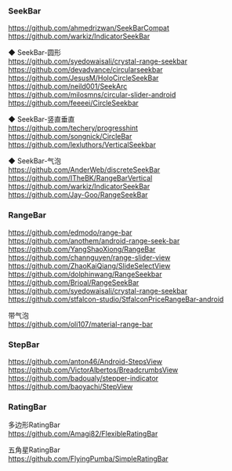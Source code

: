 ### SeekBar

https://github.com/ahmedrizwan/SeekBarCompat  
https://github.com/warkiz/IndicatorSeekBar  

◆ SeekBar-圆形  
https://github.com/syedowaisali/crystal-range-seekbar  
https://github.com/devadvance/circularseekbar  
https://github.com/JesusM/HoloCircleSeekBar  
https://github.com/neild001/SeekArc  
https://github.com/milosmns/circular-slider-android  
https://github.com/feeeei/CircleSeekbar  


◆ SeekBar-竖直垂直  
https://github.com/techery/progresshint  
https://github.com/songnick/CircleBar    
https://github.com/lexluthors/VerticalSeekbar  


◆ SeekBar-气泡  
https://github.com/AnderWeb/discreteSeekBar  
https://github.com/ITheBK/RangeBarVertical  
https://github.com/warkiz/IndicatorSeekBar  
https://github.com/Jay-Goo/RangeSeekBar  


### RangeBar
https://github.com/edmodo/range-bar  
https://github.com/anothem/android-range-seek-bar  
https://github.com/YangShaoXiong/RangeBar  
https://github.com/channguyen/range-slider-view  
https://github.com/ZhaoKaiQiang/SlideSelectView  
https://github.com/dolphinwang/RangeSeekbar   
https://github.com/Brioal/RangeSeekBar  
https://github.com/syedowaisali/crystal-range-seekbar  
https://github.com/stfalcon-studio/StfalconPriceRangeBar-android  

带气泡    
https://github.com/oli107/material-range-bar  

### StepBar

https://github.com/anton46/Android-StepsView  
https://github.com/VictorAlbertos/BreadcrumbsView  
https://github.com/badoualy/stepper-indicator  
https://github.com/baoyachi/StepView  


### RatingBar
多边形RatingBar  
https://github.com/Amagi82/FlexibleRatingBar  

五角星RatingBar  
https://github.com/FlyingPumba/SimpleRatingBar   

